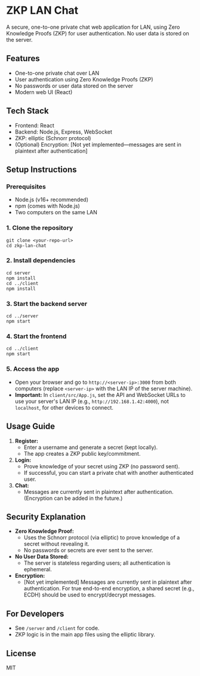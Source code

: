 # ZKP LAN Chat

A secure, one-to-one private chat web application for LAN, using Zero Knowledge Proofs (ZKP) for user authentication. No user data is stored on the server.

## Features
- One-to-one private chat over LAN
- User authentication using Zero Knowledge Proofs (ZKP)
- No passwords or user data stored on the server
- Modern web UI (React)

## Tech Stack
- Frontend: React
- Backend: Node.js, Express, WebSocket
- ZKP: elliptic (Schnorr protocol)
- (Optional) Encryption: [Not yet implemented—messages are sent in plaintext after authentication]

## Setup Instructions

### Prerequisites
- Node.js (v16+ recommended)
- npm (comes with Node.js)
- Two computers on the same LAN

### 1. Clone the repository
```
git clone <your-repo-url>
cd zkp-lan-chat
```

### 2. Install dependencies
```
cd server
npm install
cd ../client
npm install
```

### 3. Start the backend server
```
cd ../server
npm start
```

### 4. Start the frontend
```
cd ../client
npm start
```

### 5. Access the app
- Open your browser and go to `http://<server-ip>:3000` from both computers (replace `<server-ip>` with the LAN IP of the server machine).
- **Important:** In `client/src/App.js`, set the API and WebSocket URLs to use your server's LAN IP (e.g., `http://192.168.1.42:4000`), not `localhost`, for other devices to connect.

## Usage Guide
1. **Register:**
   - Enter a username and generate a secret (kept locally).
   - The app creates a ZKP public key/commitment.
2. **Login:**
   - Prove knowledge of your secret using ZKP (no password sent).
   - If successful, you can start a private chat with another authenticated user.
3. **Chat:**
   - Messages are currently sent in plaintext after authentication. (Encryption can be added in the future.)

## Security Explanation
- **Zero Knowledge Proof:**
  - Uses the Schnorr protocol (via elliptic) to prove knowledge of a secret without revealing it.
  - No passwords or secrets are ever sent to the server.
- **No User Data Stored:**
  - The server is stateless regarding users; all authentication is ephemeral.
- **Encryption:**
  - [Not yet implemented] Messages are currently sent in plaintext after authentication. For true end-to-end encryption, a shared secret (e.g., ECDH) should be used to encrypt/decrypt messages.

## For Developers
- See `/server` and `/client` for code.
- ZKP logic is in the main app files using the elliptic library.

## License
MIT
